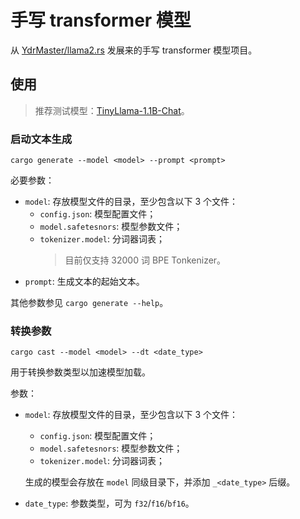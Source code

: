 ﻿# 手写 transformer 模型

从 [YdrMaster/llama2.rs](https://github.com/YdrMaster/llama2.rs) 发展来的手写 transformer 模型项目。

## 使用

> 推荐测试模型：[TinyLlama-1.1B-Chat](https://huggingface.co/TinyLlama/TinyLlama-1.1B-Chat-v1.0)。

### 启动文本生成

```plaintext
cargo generate --model <model> --prompt <prompt>
```

必要参数：

- `model`: 存放模型文件的目录，至少包含以下 3 个文件：
  - `config.json`: 模型配置文件；
  - `model.safetesnors`: 模型参数文件；
  - `tokenizer.model`: 分词器词表；
    > 目前仅支持 32000 词 BPE Tonkenizer。
- `prompt`: 生成文本的起始文本。

其他参数参见 `cargo generate --help`。

### 转换参数

```plaintext
cargo cast --model <model> --dt <date_type>
```

用于转换参数类型以加速模型加载。

参数：

- `model`: 存放模型文件的目录，至少包含以下 3 个文件：
  - `config.json`: 模型配置文件；
  - `model.safetesnors`: 模型参数文件；
  - `tokenizer.model`: 分词器词表；

  生成的模型会存放在 `model` 同级目录下，并添加 `_<date_type>` 后缀。

- `date_type`: 参数类型，可为 `f32`/`f16`/`bf16`。
